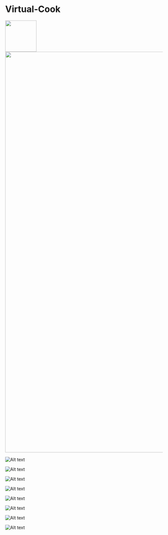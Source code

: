# Virtual-Cook

<img src="https://./assets/recipes.jpg" width="100" height="100"/>

<img src="https://./assets/home.jpg)" width="720" height="1280"/>

![Alt text](/./assets/home.jpg?raw=true "Home Screen")

![Alt text](/./assets/recipes.jpg?raw=true "Recipe Screen")

![Alt text](/./assets/filter.jpg?raw=true "Filter Dialog")

![Alt text](/./assets/sort.jpg?raw=true "Sort Dialog")

![Alt text](/./assets/recipe-detail.jpg?raw=true "Recipe Details Screen")

![Alt text](/./assets/share.jpg?raw=true "Share Screen")

![Alt text](/./assets/favourite.jpg?raw=true "Favourite Screen")

![Alt text](/./assets/settings.jpg?raw=true "Settings Screen")
